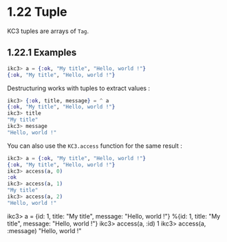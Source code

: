 # 1.22 Tuple

KC3 tuples are arrays of `Tag`.

## 1.22.1 Examples

```elixir
ikc3> a = {:ok, "My title", "Hello, world !"}
{:ok, "My title", "Hello, world !"}
```

Destructuring works with tuples to extract values :

```elixir
ikc3> {:ok, title, message} = ^ a
{:ok, "My title", "Hello, world !"}
ikc3> title
"My title"
ikc3> message
"Hello, world !"
```

You can also use the `KC3.access` function for the same result :

```elixir
ikc3> a = {:ok, "My title", "Hello, world !"}
{:ok, "My title", "Hello, world !"}
ikc3> access(a, 0)
:ok
ikc3> access(a, 1)
"My title"
ikc3> access(a, 2)
"Hello, world !"
```

ikc3> a = {id: 1, title: "My title", message: "Hello, world !"}
%{id: 1,
  title: "My title",
  message: "Hello, world !"}
ikc3> access(a, :id)
1
ikc3> access(a, :message)
"Hello, world !"
```
